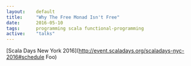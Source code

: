 ```yaml
---
layout:    default
title:     "Why The Free Monad Isn't Free"
date:      2016-05-10
tags:      programming scala functional-programming
active:    "talks"
---
```


[Scala Days New York 2016](http://event.scaladays.org/scaladays-nyc-2016#schedule
Foo)
